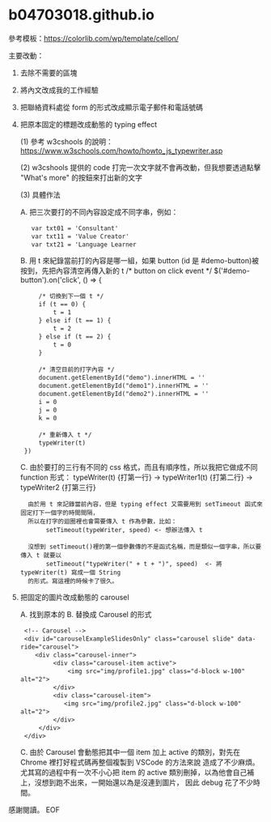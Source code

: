 # b04703018.github.io

參考模板：https://colorlib.com/wp/template/cellon/

主要改動：
1. 去除不需要的區塊
2. 將內文改成我的工作經驗
3. 把聯絡資料處從 form 的形式改成顯示電子郵件和電話號碼

4. 把原本固定的標題改成動態的 typing effect
  
      (1) 參考 w3cshools 的說明：https://www.w3schools.com/howto/howto_js_typewriter.asp
  
      (2) w3cshools 提供的 code 打完一次文字就不會再改動，但我想要透過點擊 "What's more" 的按鈕來打出新的文字
  
      (3) 具體作法
  
      A. 把三次要打的不同內容設定成不同字串，例如：
        
          var txt01 = 'Consultant'
          var txt11 = 'Value Creator'
          var txt21 = 'Language Learner
        
      B. 用 t 來紀錄當前打的內容是哪一組，如果 button (id 是 #demo-button)被按到，先把內容清空再傳入新的 t
      /* button on click event */
        $('#demo-button').on('click', () => {
        
            /* 切換到下一個 t */
            if (t == 0) {
                t = 1
            } else if (t == 1) {
                t = 2
            } else if (t == 2) {
                t = 0
            }
            
            /* 清空目前的打字內容 */
            document.getElementById("demo").innerHTML = ''
            document.getElementById("demo1").innerHTML = ''
            document.getElementById("demo2").innerHTML = ''
            i = 0
            j = 0
            k = 0
            
            /* 重新傳入 t */
            typeWriter(t)
        })
     
     C. 由於要打的三行有不同的 css 格式，而且有順序性，所以我把它做成不同 function
         形式： typeWriter(t) {打第一行} -> typeWriter1(t) {打第二行} -> typeWriter2 {打第三行}
         
         由於用 t 來記錄當前內容，但是 typing effect 又需要用到 setTimeout 函式來固定打下一個字的時間間隔，
         所以在打字的迴圈裡也會需要傳入 t 作為參數，比如：
              setTimeout(typeWriter, speed) <- 想辦法傳入 t
              
         沒想到 setTimeout()裡的第一個參數傳的不是函式名稱，而是類似一個字串，所以要傳入 t 就要以
              setTimeout("typeWriter(" + t + ")", speed)  <- 將 typeWriter(t) 寫成一個 String
         的形式。寫這裡的時候卡了很久。

5. 把固定的圖片改成動態的 carousel

      A. 找到原本的<img>
      B. 替換成 Carousel 的形式
      
        <!-- Carousel -->
        <div id="carouselExampleSlidesOnly" class="carousel slide" data-ride="carousel">
           <div class="carousel-inner">
                <div class="carousel-item active">
                    <img src="img/profile1.jpg" class="d-block w-100" alt="2">
                </div>
                <div class="carousel-item">
                   <img src="img/profile2.jpg" class="d-block w-100" alt="2">
                </div>
            </div>
        </div>
        
      C. 由於 Carousel 會動態把其中一個 item 加上 active 的類別，對先在 Chrome 裡打好程式碼再整個複製到 VSCode 的方法來說
         造成了不少麻煩。
         尤其寫的過程中有一次不小心把 item 的 active 類別刪掉，以為他會自己補上，沒想到跑不出來，一開始還以為是沒連到圖片，
         因此 debug 花了不少時間。


感謝閱讀。
EOF        
      
      
      
      
      
      
      
